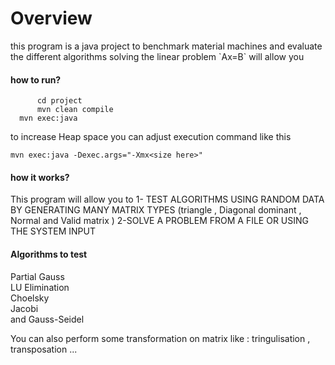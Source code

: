 
<h1> Overview </h1>
<p> this program is a java project to benchmark material machines and evaluate the different algorithms solving the linear problem `Ax=B` will allow you </p>
<h4>how to run?</h4>
  

		  cd project 
		  mvn clean compile
      mvn exec:java

  to increase Heap space you can adjust execution command like this 
  

    mvn exec:java -Dexec.args="-Xmx<size here>"

<h4>how it works?</h4>

This program will allow you to 
	1- TEST ALGORITHMS USING RANDOM DATA BY GENERATING MANY MATRIX TYPES (triangle , Diagonal dominant , Normal and Valid matrix ) 
	2-SOLVE A PROBLEM FROM A FILE OR USING THE SYSTEM INPUT

<h4>Algorithms to test</h4>
	Partial Gauss <br>
	LU Elimination <br>
	Choelsky<br>
	Jacobi <br>
	and Gauss-Seidel <br>

You can also perform some transformation on  matrix like : 
tringulisation , transposation ...
	
				
